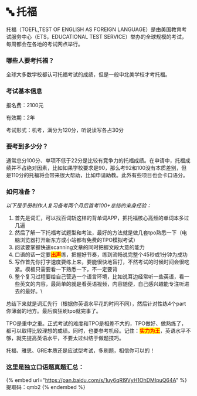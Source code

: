 # 🔤 托福

&#x20;   托福（TOEFL,TEST OF ENGLISH AS FOREIGN LANGUAGE）是由美国教育考试服务中心（ETS，EDUCATIONAL TEST SERVICE）举办的全球规模的考试，每周都会在各地的考试网点举行。

### 哪些人要考托福？

全球大多数学校都认可托福考试的成绩，但是一般申北美学校才考托福。

### 考试基本信息

报名费：2100元

有效期：2年

考试形式：机考，满分为120分，听说读写各占30分

### 要考到多少分？

通常总分100分、单项不低于22分是比较有竞争力的托福成绩。在申请中，托福成绩并不占绝对因素，比如如果学校要求是90，那么考92和100没有本质差别，但是110分的托福将会带来很大帮助，比如申请助教。此外有些项目也会卡口语分。

### 如何准备？

_以下是手册制作人复习备考两个月后首考100+总结的亲身经验：_

1. 首先是词汇，可以找百词斩这样的背单词APP，把托福核心高频的单词本多过几遍
2. 然后了解一下托福考试题型和考法，最好的方法就是做几套tpo熟悉一下（电脑浏览器打开新东方或小站都有免费的TPO模拟考试）
3. 阅读要掌握快速scanning文章的同时把握文段大意的能力
4. 口语的话一定要<mark style="color:red;">**出声**</mark>练，把握好节奏，练到流畅说完整个45秒或1分钟为成功
5. 写作首先你打字速度要练上来，要能很快地盲打，不然考试的时候时间会很吃紧。模板只需要看一下熟悉一下，不一定要背
6. 整个复习过程要给自己营造一个语言环境，比如说耳边经常听一些英语，看一些英文的内容，最简单的就是看英语视频，内容随便，自己感兴趣能专注听进去的最好。\


总结下来就是词汇先行（根据你英语水平花的时间不同），然后针对性练4个part你薄弱的地方。最后疯狂刷tpo就完事了。

TPO是重中之重。正式考试的难度和TPO是相差不大的，TPO做好、做熟练了，都可以取得比较理想的成绩。同时，也要参考机经。记住：<mark style="color:red;">**实力为王**</mark>，英语水平不够，就先提高英语水平，不要太过纠结于做题技巧。

托福、雅思、GRE本质还是应试型考试，多刷题，相信你可以的！



### 这里是独立口语题真题汇总：

{% embed url="https://pan.baidu.com/s/1uy6qRI9VyH1OhDMIpuQ64A" %}
提取码：qmb2
{% endembed %}

